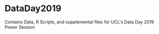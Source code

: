 # DataDay2019
Contains Data, R Scripts, and supplemental files for UCL's Data Day 2019 Power Session
